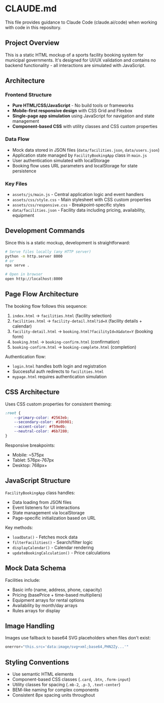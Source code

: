 # CLAUDE.md

This file provides guidance to Claude Code (claude.ai/code) when working with code in this repository.

## Project Overview

This is a static HTML mockup of a sports facility booking system for municipal governments. It's designed for UI/UX validation and contains no backend functionality - all interactions are simulated with JavaScript.

## Architecture

### Frontend Structure
- **Pure HTML/CSS/JavaScript** - No build tools or frameworks
- **Mobile-first responsive design** with CSS Grid and Flexbox
- **Single-page app simulation** using JavaScript for navigation and state management
- **Component-based CSS** with utility classes and CSS custom properties

### Data Flow
- Mock data stored in JSON files (`data/facilities.json`, `data/users.json`)
- Application state managed by `FacilityBookingApp` class in `main.js`
- User authentication simulated with localStorage
- Booking flow uses URL parameters and localStorage for state persistence

### Key Files
- `assets/js/main.js` - Central application logic and event handlers
- `assets/css/style.css` - Main stylesheet with CSS custom properties
- `assets/css/responsive.css` - Breakpoint-specific styles
- `data/facilities.json` - Facility data including pricing, availability, equipment

## Development Commands

Since this is a static mockup, development is straightforward:

```bash
# Serve files locally (any HTTP server)
python -m http.server 8000
# or
npx serve .

# Open in browser
open http://localhost:8000
```

## Page Flow Architecture

The booking flow follows this sequence:
1. `index.html` → `facilities.html` (facility selection)
2. `facilities.html` → `facility-detail.html?id=X` (facility details + calendar)
3. `facility-detail.html` → `booking.html?facilityId=X&date=Y` (booking form)
4. `booking.html` → `booking-confirm.html` (confirmation)
5. `booking-confirm.html` → `booking-complete.html` (completion)

Authentication flow:
- `login.html` handles both login and registration
- Successful auth redirects to `facilities.html`
- `mypage.html` requires authentication simulation

## CSS Architecture

Uses CSS custom properties for consistent theming:
```css
:root {
    --primary-color: #2563eb;
    --secondary-color: #10b981;
    --accent-color: #f59e0b;
    --neutral-color: #6b7280;
}
```

Responsive breakpoints:
- Mobile: ~575px
- Tablet: 576px-767px  
- Desktop: 768px+

## JavaScript Structure

`FacilityBookingApp` class handles:
- Data loading from JSON files
- Event listeners for UI interactions
- State management via localStorage
- Page-specific initialization based on URL

Key methods:
- `loadData()` - Fetches mock data
- `filterFacilities()` - Search/filter logic
- `displayCalendar()` - Calendar rendering
- `updateBookingCalculation()` - Price calculations

## Mock Data Schema

Facilities include:
- Basic info (name, address, phone, capacity)
- Pricing (basePrice + time-based multipliers)
- Equipment arrays for rental options
- Availability by month/day arrays
- Rules arrays for display

## Image Handling

Images use fallback to base64 SVG placeholders when files don't exist:
```javascript
onerror="this.src='data:image/svg+xml;base64,PHN2Zy...'"
```

## Styling Conventions

- Use semantic HTML elements
- Component-based CSS classes (`.card`, `.btn`, `.form-input`)
- Utility classes for spacing (`.mb-2`, `.p-3`, `.text-center`)
- BEM-like naming for complex components
- Consistent 8px spacing units throughout